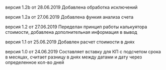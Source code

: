 версия 1.2b от 28.06.2019
Добавлена обработка исключений

версия 1.2а от 27.06.2019
Добавлена функия анализа счета

версия 1.2 от 27.06.2019
Переделан принцип работы калькуятора стоимости, добавлена дополнительная информация в вывод

версия 1.1 от 25.06.2019
Добавлен расчет стоимости в днях

версия 1.0 от 24.06.2019
Составляет вставку для КП с подсчетом срока в месяцах, считает разницу в днях между датами и дату через определенное кол-во дней

